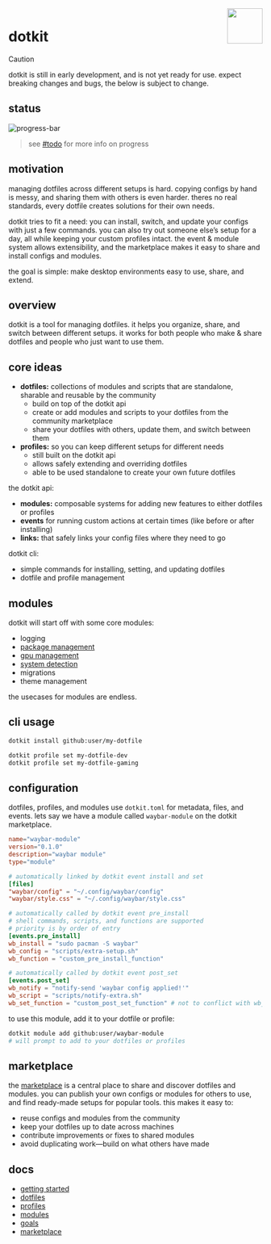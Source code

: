 <img src="https://www.dotkit.app/dk-logo.svg" width="70" align="right">

# dotkit

> [!CAUTION]
> dotkit is still in early development, and is not yet ready for use.
> expect breaking changes and bugs, the below is subject to change.

## status

![progress-bar](https://progress-bar.xyz/1/?width=1000)
> see [#todo](./todo.md) for more info on progress

## motivation

managing dotfiles across different setups is hard. copying configs by hand is messy, and sharing them with others is even harder. theres no real standards, every dotfile creates solutions for their own needs.

dotkit tries to fit a need: you can install, switch, and update your configs with just a few commands. you can also try out someone else’s setup for a day, all while keeping your custom profiles intact. the event & module system allows extensibility, and the marketplace makes it easy to share and install configs and modules.

the goal is simple: make desktop environments easy to use, share, and extend.

## overview

dotkit is a tool for managing dotfiles. it helps you organize, share, and switch between different setups. it works for both people who make & share dotfiles and people who just want to use them.

## core ideas

- **dotfiles:** collections of modules and scripts that are standalone, sharable and reusable by the community
  - build on top of the dotkit api
  - create or add modules and scripts to your dotfiles from the community marketplace
  - share your dotfiles with others, update them, and switch between them
- **profiles:** so you can keep different setups for different needs
  - still built on the dotkit api
  - allows safely extending and overriding dotfiles
  - able to be used standalone to create your own future dotfiles

the dotkit api:

- **modules:** composable systems for adding new features to either dotfiles or profiles
- **events** for running custom actions at certain times (like before or after installing)
- **links:** that safely links your config files where they need to go

dotkit cli:

- simple commands for installing, setting, and updating dotfiles
- dotfile and profile management

## modules

dotkit will start off with some core modules:

- logging
- [package management](docs/modules/packages.md)
- [gpu management](docs/modules/gpu.md)
- [system detection](docs/modules/system.md)
- migrations
- theme management

the usecases for modules are endless.

## cli usage

```bash
dotkit install github:user/my-dotfile

dotkit profile set my-dotfile-dev
dotkit profile set my-dotfile-gaming
```

## configuration

dotfiles, profiles, and modules use `dotkit.toml` for metadata, files, and events.
lets say we have a module called `waybar-module` on the dotkit marketplace.

```toml
name="waybar-module"
version="0.1.0"
description="waybar module"
type="module"

# automatically linked by dotkit event install and set
[files]
"waybar/config" = "~/.config/waybar/config"
"waybar/style.css" = "~/.config/waybar/style.css"

# automatically called by dotkit event pre_install
# shell commands, scripts, and functions are supported
# priority is by order of entry
[events.pre_install]
wb_install = "sudo pacman -S waybar"
wb_config = "scripts/extra-setup.sh"
wb_function = "custom_pre_install_function"

# automatically called by dotkit event post_set
[events.post_set]
wb_notify = "notify-send 'waybar config applied!'"
wb_script = "scripts/notify-extra.sh"
wb_set_function = "custom_post_set_function" # not to conflict with wb_function
```

to use this module, add it to your dotfile or profile:

```bash
dotkit module add github:user/waybar-module
# will prompt to add to your dotfiles or profiles
```

## marketplace

the [marketplace](https://dotkit.app) is a central place to share and discover dotfiles and modules. you can publish your own configs or modules for others to use, and find ready-made setups for popular tools. this makes it easy to:

- reuse configs and modules from the community
- keep your dotfiles up to date across machines
- contribute improvements or fixes to shared modules
- avoid duplicating work—build on what others have made

## docs

- [getting started](./docs/docs.md)
- [dotfiles](./docs/dotfiles.md)
- [profiles](./docs/profiles.md)
- [modules](./docs/modules.md)
- [goals](./docs/goals.md)
- [marketplace](./docs/marketplace.md)
